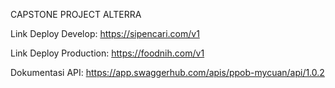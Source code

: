 CAPSTONE PROJECT ALTERRA

Link Deploy Develop:
https://sipencari.com/v1

Link Deploy Production:
https://foodnih.com/v1

Dokumentasi API:
https://app.swaggerhub.com/apis/ppob-mycuan/api/1.0.2
